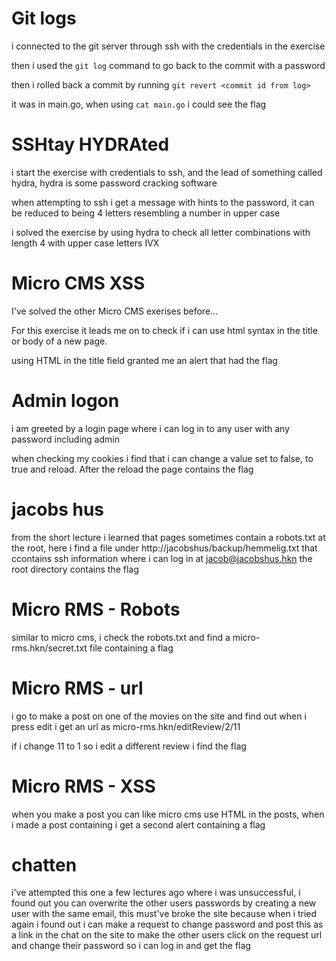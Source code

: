 # Git logs
i connected to the git server through ssh with the credentials in the exercise

then i used the `git log` command to go back to the commit with a password

then i rolled back a commit by running `git revert <commit id from log>`

it was in main.go, when using `cat main.go` i could see the flag
# SSHtay HYDRAted
i start the exercise with credentials to ssh, and the lead of something called hydra, hydra is some password cracking software

when attempting to ssh i get a message with hints to the password, it can be reduced to being 4 letters resembling a number in upper case

i solved the exercise by using hydra to check all letter combinations with length 4 with upper case letters IVX
# Micro CMS XSS
I've solved the other Micro CMS exerises before...

For this exercise it leads me on to check if i can use html syntax in the title or body of a new page.

using HTML in the title field granted me an alert that had the flag
# Admin logon
i am greeted by a login page where i can log in to any user with any password including admin

when checking my cookies i find that i can change a value set to false, to true and reload. After the reload the page contains the flag
# jacobs hus
from the short lecture i learned that pages sometimes contain a robots.txt at the root, here i find a file under http://jacobshus/backup/hemmelig.txt that ccontains ssh information where i can log in at jacob@jacobshus.hkn the root directory contains the flag
# Micro RMS - Robots
similar to micro cms, i check the robots.txt and find a micro-rms.hkn/secret.txt file containing a flag
# Micro RMS - url
i go to make a post on one of the movies on the site and find out when i press edit i get an url as micro-rms.hkn/editReview/2/11

if i change 11 to 1 so i edit a different review i find the flag
# Micro RMS - XSS
when you make a post you can like micro cms use HTML in the posts, when i made a post containing <script>alert()</script> i get a second alert containing a flag
# chatten
i've attempted this one a few lectures ago where i was unsuccessful, i found out you can overwrite the other users passwords by creating a new user with the same email, this must've broke the site because when i tried again i found out i can make a request to change password and post this as a link in the chat on the site to make the other users click on the request url and change their password so i can log in and get the flag
